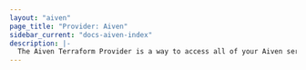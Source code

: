 ```yaml
---
layout: "aiven"
page_title: "Provider: Aiven"
sidebar_current: "docs-aiven-index"
description: |-
  The Aiven Terraform Provider is a way to access all of your Aiven services within Terraform. Use this provider to set up and teardown services and test out configurations. Any issues, please email support@aiven.io
---
```

